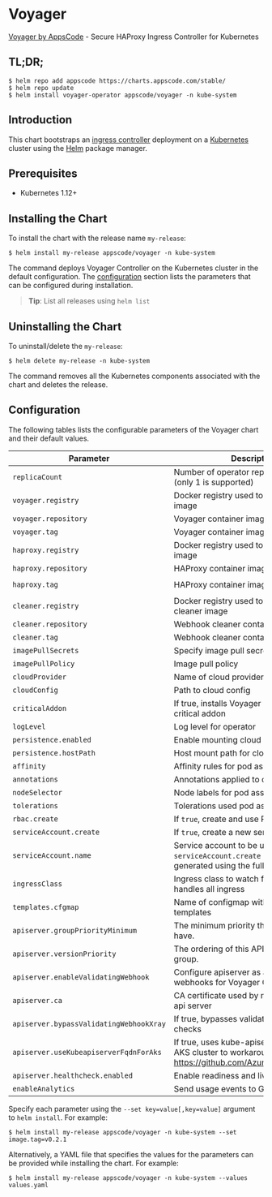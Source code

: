 # Voyager

[Voyager by AppsCode](https://github.com/appscode/voyager) - Secure HAProxy Ingress Controller for Kubernetes

## TL;DR;

```console
$ helm repo add appscode https://charts.appscode.com/stable/
$ helm repo update
$ helm install voyager-operator appscode/voyager -n kube-system
```

## Introduction

This chart bootstraps an [ingress controller](https://github.com/appscode/voyager) deployment on a [Kubernetes](http://kubernetes.io) cluster using the [Helm](https://helm.sh) package manager.

## Prerequisites

- Kubernetes 1.12+

## Installing the Chart

To install the chart with the release name `my-release`:

```console
$ helm install my-release appscode/voyager -n kube-system
```

The command deploys Voyager Controller on the Kubernetes cluster in the default configuration. The [configuration](#configuration) section lists the parameters that can be configured during installation.

> **Tip**: List all releases using `helm list`

## Uninstalling the Chart

To uninstall/delete the `my-release`:

```console
$ helm delete my-release -n kube-system
```

The command removes all the Kubernetes components associated with the chart and deletes the release.

## Configuration

The following tables lists the configurable parameters of the Voyager chart and their default values.


| Parameter                            | Description                                                   | Default               |
| ------------------------------------ | ------------------------------------------------------------- | ----------------------|
| `replicaCount`                       | Number of operator replicas to create (only 1 is supported)   | `1`                   |
| `voyager.registry`                   | Docker registry used to pull Voyager image                    | `appscode`            |
| `voyager.repository`                 | Voyager container image                                       | `voyager`             |
| `voyager.tag`                        | Voyager container image tag                                   | `v12.0.0-rc.1`             |
| `haproxy.registry`                   | Docker registry used to pull HAProxy image                    | `appscode`            |
| `haproxy.repository`                 | HAProxy container image                                       | `haproxy`             |
| `haproxy.tag`                        | HAProxy container image tag                                   | `1.9.6-v12.0.0-rc.1-alpine` |
| `cleaner.registry`                   | Docker registry used to pull Webhook cleaner image            | `appscode`            |
| `cleaner.repository`                 | Webhook cleaner container image                               | `kubectl`             |
| `cleaner.tag`                        | Webhook cleaner container image tag                           | `v1.11`               |
| `imagePullSecrets`                   | Specify image pull secrets                                    | `[]`                  |
| `imagePullPolicy`                    | Image pull policy                                             | `IfNotPresent`        |
| `cloudProvider`                      | Name of cloud provider                                        | `nil`                 |
| `cloudConfig`                        | Path to cloud config                                          | ``                    |
| `criticalAddon`                      | If true, installs Voyager operator as critical addon          | `false`               |
| `logLevel`                           | Log level for operator                                        | `3`                   |
| `persistence.enabled`                | Enable mounting cloud config                                  | `false`               |
| `persistence.hostPath`               | Host mount path for cloud config                              | `/etc/kubernetes`     |
| `affinity`                           | Affinity rules for pod assignment                             | `{}`                  |
| `annotations`                        | Annotations applied to operator pod(s)                        | `{}`                  |
| `nodeSelector`                       | Node labels for pod assignment                                | `{}`                  |
| `tolerations`                        | Tolerations used pod assignment                               | `{}`                  |
| `rbac.create`                        | If `true`, create and use RBAC resources                      | `true`                |
| `serviceAccount.create`              | If `true`, create a new service account                       | `true`                |
| `serviceAccount.name`                | Service account to be used. If not set and `serviceAccount.create` is `true`, a name is generated using the fullname template | `` |
| `ingressClass`                       | Ingress class to watch for. If empty, it handles all ingress  | ``                    |
| `templates.cfgmap`                   | Name of configmap with custom templates                       | ``                    |
| `apiserver.groupPriorityMinimum`     | The minimum priority the group should have.                   | 10000                 |
| `apiserver.versionPriority`          | The ordering of this API inside of the group.                 | 15                    |
| `apiserver.enableValidatingWebhook`  | Configure apiserver as admission webhooks for Voyager CRDs     | `true`                |
| `apiserver.ca`                       | CA certificate used by main Kubernetes api server             | `not-ca-cert`         |
| `apiserver.bypassValidatingWebhookXray` | If true, bypasses validating webhook xray checks           | `false`               |
| `apiserver.useKubeapiserverFqdnForAks`  | If true, uses kube-apiserver FQDN for AKS cluster to workaround https://github.com/Azure/AKS/issues/522 | `true`             |
| `apiserver.healthcheck.enabled`         | Enable readiness and liveliness probes                     | `false`               |
| `enableAnalytics`                       | Send usage events to Google Analytics                      | `true`                |

Specify each parameter using the `--set key=value[,key=value]` argument to `helm install`. For example:

```console
$ helm install my-release appscode/voyager -n kube-system --set image.tag=v0.2.1
```

Alternatively, a YAML file that specifies the values for the parameters can be provided while
installing the chart. For example:

```console
$ helm install my-release appscode/voyager -n kube-system --values values.yaml
```
